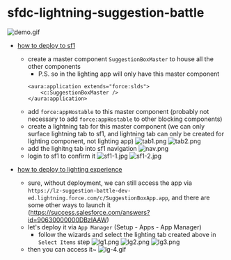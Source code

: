 # sfdc-lightning-suggestion-battle


![demo.gif](/imgs/demo.gif)

* [how to deploy to sf1](http://reidcarlberg.github.io/lightning-newbie/hello-salesforce1.html)
  * create a master component `SuggestionBoxMaster` to house all the other components
    * P.S. so in the lighting app will only have this master component
    ```
    <aura:application extends="force:slds">
        <c:SuggestionBoxMaster />
    </aura:application>
    ```
  * add `force:appHostable` to this master component (probably not necessary to add `force:appHostable` to other blocking components)
  * create a lightning tab for this master component (we can only surface lightning tab to sf1, and lightning tab can only be created for lighting component, not lighting app)
  ![tab1.png](/imgs/tab1.png)
  ![tab2.png](/imgs/tab2.png)
  * add the lighitng tab into sf1 navigation
  ![nav.png](/imgs/nav.png)
  * login to sf1 to confirm it
  ![sf1-1.jpg](/imgs/sf1-1.jpg)
  ![sf1-2.jpg](/imgs/sf1-2.jpg)

* [how to deploy to lighting experience](http://reidcarlberg.github.io/lightning-newbie/hello-salesforce1.html)
  * sure, without deployment, we can still access the app via `https://lz-suggestion-battle-dev-ed.lightning.force.com/c/SuggestionBoxApp.app`, and there are some other ways to launch it (https://success.salesforce.com/answers?id=90630000000DBzIAAW)
  * let's deploy it via `App Manager` (Setup - Apps - App Manager)
    * follow the wizards and select the lighting tab created above in `Select Items` step
    ![lg1.png](/imgs/lg1.png)
    ![lg2.png](/imgs/lg2.png)
    ![lg3.png](/imgs/lg3.png)
  * then you can access it~
    ![lg-4.gif](/imgs/lg-4.gif)
